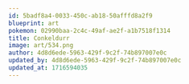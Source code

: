 ```yaml
---
id: 5badf8a4-0033-450c-ab18-50afffd8a2f9
blueprint: art
pokemon: 02990baa-2c4c-49af-ae2f-a1b7518f1314
title: Conkeldurr
image: art/534.png
author: 4d8d6ede-5963-429f-9c2f-74b897007e0c
updated_by: 4d8d6ede-5963-429f-9c2f-74b897007e0c
updated_at: 1716594035
---
```

